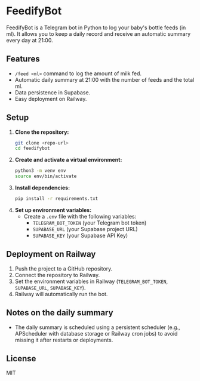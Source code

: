# FeedifyBot

FeedifyBot is a Telegram bot in Python to log your baby's bottle feeds (in ml). It allows you to keep a daily record and receive an automatic summary every day at 21:00.

## Features
- `/feed <ml>` command to log the amount of milk fed.
- Automatic daily summary at 21:00 with the number of feeds and the total ml.
- Data persistence in Supabase.
- Easy deployment on Railway.

## Setup

1. **Clone the repository:**
   ```bash
   git clone <repo-url>
   cd feedifybot
   ```
2. **Create and activate a virtual environment:**
   ```bash
   python3 -m venv env
   source env/bin/activate
   ```
3. **Install dependencies:**
   ```bash
   pip install -r requirements.txt
   ```
4. **Set up environment variables:**
   - Create a `.env` file with the following variables:
     - `TELEGRAM_BOT_TOKEN` (your Telegram bot token)
     - `SUPABASE_URL` (your Supabase project URL)
     - `SUPABASE_KEY` (your Supabase API Key)

## Deployment on Railway

1. Push the project to a GitHub repository.
2. Connect the repository to Railway.
3. Set the environment variables in Railway (`TELEGRAM_BOT_TOKEN`, `SUPABASE_URL`, `SUPABASE_KEY`).
4. Railway will automatically run the bot.

## Notes on the daily summary
- The daily summary is scheduled using a persistent scheduler (e.g., APScheduler with database storage or Railway cron jobs) to avoid missing it after restarts or deployments.

## License
MIT 